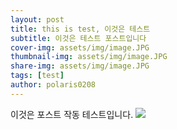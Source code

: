 ```yaml
---
layout: post
title: this is test, 이것은 테스트
subtitle: 이것은 테스트 포스트입니다
cover-img: assets/img/image.JPG
thumbnail-img: assets/img/image.JPG
share-img: assets/img/image.JPG
tags: [test]
author: polaris0208
---
```


이것은 포스트 작동 테스트입니다.
![](assets/img/image.JPG)
